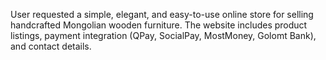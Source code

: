 User requested a simple, elegant, and easy-to-use online store for selling handcrafted Mongolian wooden furniture. The website includes product listings, payment integration (QPay, SocialPay, MostMoney, Golomt Bank), and contact details.